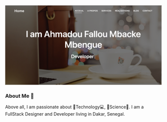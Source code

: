 
![cover](https://github.com/Fallou-Mbengue/Fallou-Mbengue/blob/main/Dev-folio.png)
### About Me 👋

Above all, I am passionate about 🚀Technology💻, 🧪Science🔭.
I am a FullStack Designer and Developer living in Dakar, Senegal.

<!--
**Fallou-Mbengue/Fallou-Mbengue** is a ✨ _special_ ✨ repository because its `README.md` (this file) appears on your GitHub profile.

Here are some ideas to get you started:

- 🔭 I’m currently working on ...
- 🌱 I’m currently learning ...
- 👯 I’m looking to collaborate on ...
- 🤔 I’m looking for help with ...
- 💬 Ask me about ...
- 📫 How to reach me: ...
- 😄 Pronouns: ...
- ⚡ Fun fact: ...
-->
